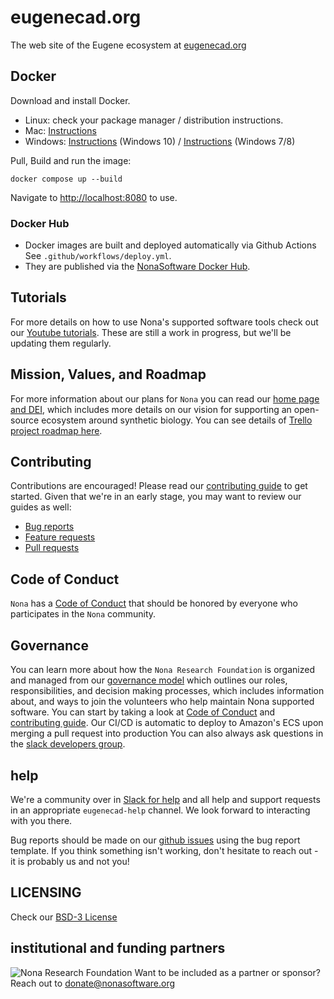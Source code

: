 eugenecad.org
=============

The web site of the Eugene ecosystem at [eugenecad.org](https://eugenecad.org)

## Docker
Download and install Docker.

  + Linux: check your package manager / distribution instructions.
  + Mac: [Instructions](https://docs.docker.com/docker-for-mac/install/)
  + Windows: [Instructions](https://docs.docker.com/docker-for-windows/install/) (Windows 10) / [Instructions](https://docs.docker.com/toolbox/toolbox_install_windows/) (Windows 7/8)
  
Pull, Build and run the image:

    docker compose up --build
	
Navigate to <http://localhost:8080> to use.
### Docker Hub

  + Docker images are built and deployed automatically via Github Actions See `.github/workflows/deploy.yml`.
  + They are published via the [NonaSoftware Docker Hub](https://hub.docker.com/repository/docker/nonasoftware/).
## Tutorials

For more details on how to use Nona's supported software tools check out our [Youtube tutorials](https://www.youtube.com/watch?v=Xq2n-iSfmBE&list=PLJAqoPLx9EE3iKr35HgyxUIvHQcIJGK-7). These are still a work in progress, but we'll be updating them regularly.

## Mission, Values, and Roadmap

For more information about our plans for `Nona` you can read our [home page and DEI](https://nonasoftware.org), which includes more details on our vision for supporting an open-source ecosystem around synthetic biology.
You can see details of [Trello project roadmap here](https://trello.com/nonaresearchfoundation).

## Contributing

Contributions are encouraged! Please read our [contributing guide](./docs/CONTRIBUTING.md) to get started. Given that we're in an early stage, you may want to review our guides as well:

* [Bug reports](./docs/CONTRIBUTING.md#bugs)
* [Feature requests](./docs/CONTRIBUTING.md#features)
* [Pull requests](./docs/CONTRIBUTING.md#pull-requests)

## Code of Conduct

`Nona` has a [Code of Conduct](./docs/CODE_OF_CONDUCT.md) that should be honored by everyone who participates in the `Nona` community.

## Governance

You can learn more about how the `Nona Research Foundation` is organized and managed from our [governance model]() which outlines our roles, responsibilities, and decision making processes, which includes information about, and ways to join the volunteers who help maintain Nona supported software. You can start by taking a look at [Code of Conduct](./docs/CODE_OF_CONDUCT.md) and [contributing guide](./docs/CONTRIBUTING.md). Our CI/CD is automatic to deploy to Amazon's ECS upon merging a pull request into production You can also always ask questions in the [slack developers group](https://join.slack.com/t/nona-network/shared_invite/zt-1etjfumia-3w4JreBT1rw_fQcPLM7dDw).

## help

We're a community over in [Slack for help](https://join.slack.com/t/nona-network/shared_invite/zt-1etjfumia-3w4JreBT1rw_fQcPLM7dDw) and all help and support requests in an appropriate `eugenecad-help` channel. We look forward to interacting with you there. 

Bug reports should be made on our [github issues](https://github.com/nonasoftware/eugenecad/issues/new?template=bug_report.md) using
the bug report template. If you think something isn't working, don't hesitate to reach out - it is probably us and not you!

## LICENSING
Check our [BSD-3 License](./docs/LICENSE)

## institutional and funding partners

![Nona Research Foundation](https://nonasofware.org) 
Want to be included as a partner or sponsor? Reach out to donate@nonasoftware.org